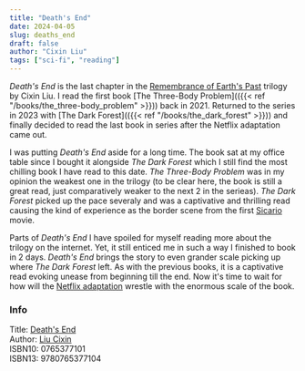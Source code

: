 ```yaml
---
title: "Death's End"
date: 2024-04-05
slug: deaths_end
draft: false
author: "Cixin Liu"
tags: ["sci-fi", "reading"]
---
```


_Death's End_ is the last chapter in the [Remembrance of Earth's Past](https://en.wikipedia.org/wiki/Remembrance_of_Earth%27s_Past) trilogy by Cixin Liu. I read the first book [The Three-Body Problem](({{< ref "/books/the_three-body_problem" >}})) back in 2021. Returned to the series in 2023 with [The Dark Forest](({{< ref "/books/the_dark_forest" >}})) and finally decided to read the last book in series after the Netflix adaptation came out.

I was putting _Death's End_ aside for a long time. The book sat at my office table since I bought it alongside _The Dark Forest_ which I still find the most chilling book I have read to this date. _The Three-Body Problem_ was in my opinion the weakest one in the trilogy (to be clear here, the book is still a great read, just comparatively weaker to the next 2 in the serieas). _The Dark Forest_ picked up the pace severaly and was a captivative and thrilling read causing the kind of experience as the border scene from the first [Sicario](https://en.wikipedia.org/wiki/Sicario_(2015_film)) movie.

Parts of _Death's End_ I have spoiled for myself reading more about the trilogy on the internet. Yet, it still enticed me in such a way I finished to book in 2 days. _Death's End_ brings the story to even grander scale picking up where _The Dark Forest_ left. As with the previous books, it is a captivative read evoking unease from beginning till the end. Now it's time to wait for how will the [Netflix adaptation](https://en.wikipedia.org/wiki/3_Body_Problem_(TV_series)) wrestle with the enormous scale of the book.

### Info

Title: [Death's End](https://en.wikipedia.org/wiki/Death%27s_End)\
Author: [Liu Cixin](https://en.wikipedia.org/wiki/Liu_Cixin)\
ISBN10: 0765377101\
ISBN13:	9780765377104
